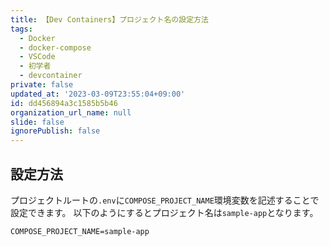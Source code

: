 ```yaml
---
title: 【Dev Containers】プロジェクト名の設定方法
tags:
  - Docker
  - docker-compose
  - VSCode
  - 初学者
  - devcontainer
private: false
updated_at: '2023-03-09T23:55:04+09:00'
id: dd456894a3c1585b5b46
organization_url_name: null
slide: false
ignorePublish: false
---
```


## 設定方法
プロジェクトルートの`.env`に`COMPOSE_PROJECT_NAME`環境変数を記述することで設定できます。
以下のようにするとプロジェクト名は`sample-app`となります。
```.env
COMPOSE_PROJECT_NAME=sample-app
```
